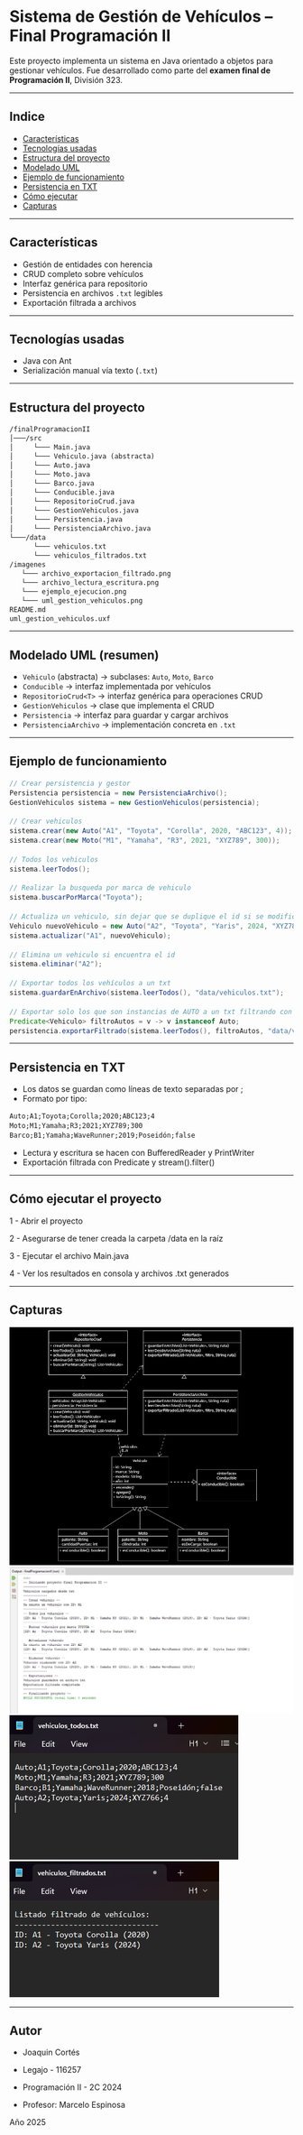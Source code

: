 # Sistema de Gestión de Vehículos – Final Programación II

Este proyecto implementa un sistema en Java orientado a objetos para gestionar vehículos. Fue desarrollado como parte del **examen final de Programación II**, División 323.

---

## Indice

- [Características](#características)
- [Tecnologías usadas](#tecnologías-usadas)
- [Estructura del proyecto](#estructura-del-proyecto)
- [Modelado UML](#modelado-uml)
- [Ejemplo de funcionamiento](#ejemplo-de-funcionamiento)
- [Persistencia en TXT](#persistencia-en-txt)
- [Cómo ejecutar](#cómo-ejecutar-el-proyecto)
- [Capturas](#capturas)

---

## Características

- Gestión de entidades con herencia  
- CRUD completo sobre vehículos  
- Interfaz genérica para repositorio  
- Persistencia en archivos `.txt` legibles  
- Exportación filtrada a archivos  

---

## Tecnologías usadas

- Java con Ant
- Serialización manual vía texto (`.txt`)

---

## Estructura del proyecto

```
/finalProgramacionII
│───/src
│     └─── Main.java
│     └─── Vehiculo.java (abstracta)
│     └─── Auto.java
│     └─── Moto.java
│     └─── Barco.java
│     └─── Conducible.java
│     └─── RepositorioCrud.java
│     └─── GestionVehiculos.java
│     └─── Persistencia.java
│     └─── PersistenciaArchivo.java
└───/data
      └─── vehiculos.txt
      └─── vehiculos_filtrados.txt
/imagenes
   └─── archivo_exportacion_filtrado.png
   └─── archivo_lectura_escritura.png
   └─── ejemplo_ejecucion.png
   └─── uml_gestion_vehiculos.png
README.md
uml_gestion_vehiculos.uxf
```

---

## Modelado UML (resumen)

- `Vehiculo` (abstracta) → subclases: `Auto`, `Moto`, `Barco`
- `Conducible` → interfaz implementada por vehículos
- `RepositorioCrud<T>` → interfaz genérica para operaciones CRUD
- `GestionVehiculos` → clase que implementa el CRUD
- `Persistencia` → interfaz para guardar y cargar archivos
- `PersistenciaArchivo` → implementación concreta en `.txt`

---

## Ejemplo de funcionamiento

```java
// Crear persistencia y gestor
Persistencia persistencia = new PersistenciaArchivo();
GestionVehiculos sistema = new GestionVehiculos(persistencia);

// Crear vehiculos
sistema.crear(new Auto("A1", "Toyota", "Corolla", 2020, "ABC123", 4));
sistema.crear(new Moto("M1", "Yamaha", "R3", 2021, "XYZ789", 300));

// Todos los vehiculos
sistema.leerTodos();

// Realizar la busqueda por marca de vehiculo
sistema.buscarPorMarca("Toyota");

// Actualiza un vehiculo, sin dejar que se duplique el id si se modifica
Vehiculo nuevoVehiculo = new Auto("A2", "Toyota", "Yaris", 2024, "XYZ787", 4);        
sistema.actualizar("A1", nuevoVehiculo);

// Elimina un vehiculo si encuentra el id
sistema.eliminar("A2");

// Exportar todos los vehículos a un txt
sistema.guardarEnArchivo(sistema.leerTodos(), "data/vehiculos.txt");

// Exportar solo los que son instancias de AUTO a un txt filtrando con el test del Predicate
Predicate<Vehiculo> filtroAutos = v -> v instanceof Auto;
persistencia.exportarFiltrado(sistema.leerTodos(), filtroAutos, "data/vehiculos.txt");

```

---

## Persistencia en TXT

- Los datos se guardan como líneas de texto separadas por ;
- Formato por tipo:

```txt
Auto;A1;Toyota;Corolla;2020;ABC123;4
Moto;M1;Yamaha;R3;2021;XYZ789;300
Barco;B1;Yamaha;WaveRunner;2019;Poseidón;false
```
- Lectura y escritura se hacen con BufferedReader y PrintWriter
- Exportación filtrada con Predicate<Vehiculo> y stream().filter()

---

## Cómo ejecutar el proyecto
1 - Abrir el proyecto

2 - Asegurarse de tener creada la carpeta /data en la raíz

3 - Ejecutar el archivo Main.java

4 - Ver los resultados en consola y archivos .txt generados

---

## Capturas
![Diagrama UML](imagenes/uml_gestion_vehiculos.png)
![Ejemplo de ejecucion](imagenes/ejemplo_ejecucion.png)
![Archivo lectura y escritura](imagenes/archivo_lectura_escritura.png)
![Archivo exportacion](imagenes/archivo_exportacion_filtrado.png)

---

## Autor

- Joaquin Cortés
- Legajo - 116257

- Programación II - 2C 2024
- Profesor: Marcelo Espinosa

Año 2025
